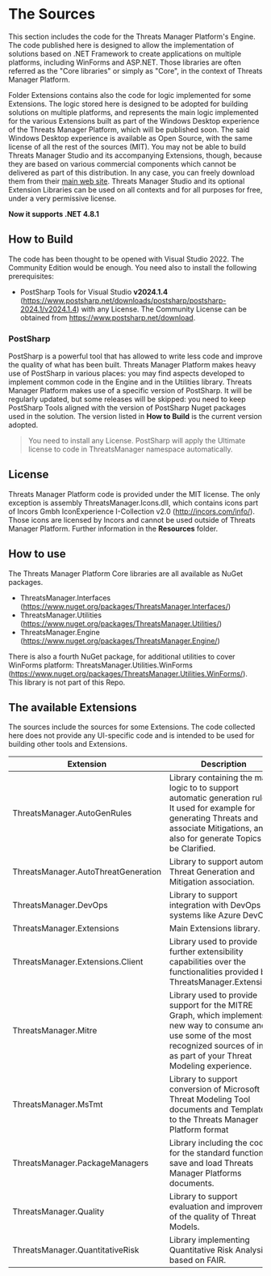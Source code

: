 # The Sources

This section includes the code for the Threats Manager Platform's Engine. The code published here is designed to allow the implementation of solutions based on .NET Framework to create applications on multiple platforms, including WinForms and ASP.NET.
Those libraries are often referred as the "Core libraries" or simply as "Core", in the context of Threats Manager Platform.

Folder Extensions contains also the code for logic implemented for some Extensions. The logic stored here is designed to be adopted for building solutions on multiple platforms, and represents the main logic implemented for the various Extensions built as part of the Windows Desktop experience of the Threats Manager Platform, which will be published soon.
The said Windows Desktop experience is available as Open Source, with the same license of all the rest of the sources (MIT). You may not be able to build Threats Manager Studio and its accompanying Extensions, though, because they are based on various commercial components which cannot be delivered as part of this distribution. In any case, you can freely download them from their [main web site](https://threatsmanager.com). Threats Manager Studio and its optional Extension Libraries can be used on all contexts and for all purposes for free, under a very permissive license. 

**Now it supports .NET 4.8.1**

## How to Build

The code has been thought to be opened with Visual Studio 2022. The Community Edition would be enough.
You need also to install the following prerequisites:

- PostSharp Tools for Visual Studio **v2024.1.4** (<https://www.postsharp.net/downloads/postsharp/postsharp-2024.1/v2024.1.4>) with any License. The Community License can be obtained from <https://www.postsharp.net/download>.

### PostSharp

PostSharp is a powerful tool that has allowed to write less code and improve the quality of what has been built. Threats Manager Platform makes heavy use of PostSharp in various places: you may find aspects developed to implement common code in the Engine and in the Utilities library.
Threats Manager Platform makes use of a specific version of PostSharp. It will be regularly updated, but some releases will be skipped: you need to keep PostSharp Tools aligned with the version of PostSharp Nuget packages used in the solution. The version listed in **How to Build** is the current version adopted.
> You need to install any License. PostSharp will apply the Ultimate license to code in ThreatsManager namespace automatically.

## License

Threats Manager Platform code is provided under the MIT license.
The only exception is assembly ThreatsManager.Icons.dll, which contains icons part of Incors Gmbh IconExperience I-Collection v2.0 (<http://incors.com/info/>). Those icons are licensed by Incors and cannot be used outside of Threats Manager Platform. Further information in the **Resources** folder.

## How to use

The Threats Manager Platform Core libraries are all available as NuGet packages.

- ThreatsManager.Interfaces (<https://www.nuget.org/packages/ThreatsManager.Interfaces/>)
- ThreatsManager.Utilities (<https://www.nuget.org/packages/ThreatsManager.Utilities/>)
- ThreatsManager.Engine (<https://www.nuget.org/packages/ThreatsManager.Engine/>)

There is also a fourth NuGet package, for additional utilities to cover WinForms platform: ThreatsManager.Utilities.WinForms (<https://www.nuget.org/packages/ThreatsManager.Utilities.WinForms/>). This library is not part of this Repo.

## The available Extensions

The sources include the sources for some Extensions. The code collected here does not provide any UI-specific code and is intended to be used for building other tools and Extensions.

|Extension                          |Description   |
|-----------------------------------|--------------|
|ThreatsManager.AutoGenRules|Library containing the main logic to to support automatic generation rules. It used for example for generating Threats and associate Mitigations, and also for generate Topics to be Clarified.|
|ThreatsManager.AutoThreatGeneration|Library to support automatic Threat Generation and Mitigation association.|
|ThreatsManager.DevOps              |Library to support integration with DevOps systems like Azure DevOps.     |
|ThreatsManager.Extensions          |Main Extensions library.                                                  |
|ThreatsManager.Extensions.Client   |Library used to provide further extensibility capabilities over the functionalities provided by ThreatsManager.Extensions.|
|ThreatsManager.Mitre               |Library used to provide support for the MITRE Graph, which implements a new way to consume and use some of the most recognized sources of info as part of your Threat Modeling experience.| 
|ThreatsManager.MsTmt               |Library to support conversion of Microsoft Threat Modeling Tool documents and Templates to the Threats Manager Platform format|
|ThreatsManager.PackageManagers     |Library including the code for the standard functions to save and load Threats Manager Platforms documents.|
|ThreatsManager.Quality             |Library to support evaluation and improvement of the quality of Threat Models.|
|ThreatsManager.QuantitativeRisk    |Library implementing Quantitative Risk Analysis based on FAIR.|
